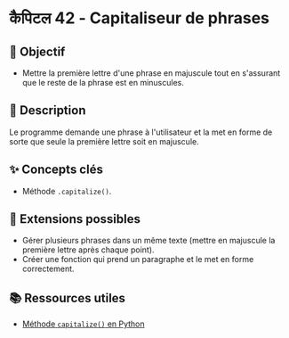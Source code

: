 #  कैपिटल 42 - Capitaliseur de phrases

## 🎯 Objectif

- Mettre la première lettre d'une phrase en majuscule tout en s'assurant que le reste de la phrase est en minuscules.

## 📝 Description

Le programme demande une phrase à l'utilisateur et la met en forme de sorte que seule la première lettre soit en majuscule.

## ✨ Concepts clés

- Méthode `.capitalize()`.

## 🚀 Extensions possibles

- Gérer plusieurs phrases dans un même texte (mettre en majuscule la première lettre après chaque point).
- Créer une fonction qui prend un paragraphe et le met en forme correctement.

## 📚 Ressources utiles

- [Méthode `capitalize()` en Python](https://www.w3schools.com/python/ref_string_capitalize.asp)
